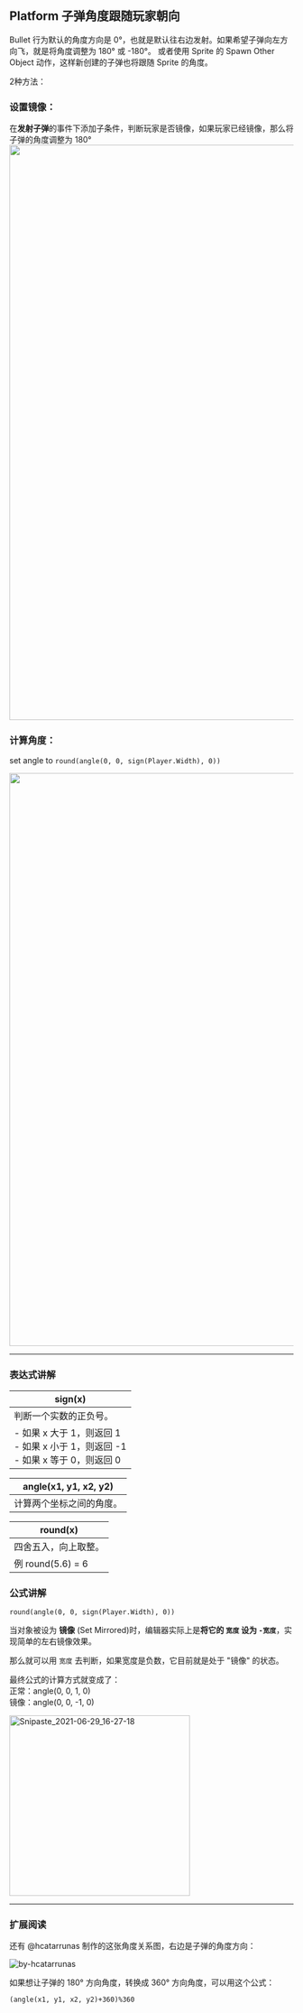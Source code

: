 ## Platform 子弹角度跟随玩家朝向

Bullet 行为默认的角度方向是 0°，也就是默认往右边发射。如果希望子弹向左方向飞，就是将角度调整为 180° 或 -180°。 或者使用 Sprite 的 Spawn Other Object 动作，这样新创建的子弹也将跟随 Sprite 的角度。

2种方法：

### 设置镜像：  
在**发射子弹**的事件下添加子条件，判断玩家是否镜像，如果玩家已经镜像，那么将子弹的角度调整为 180°  
<img width="1020" src="https://user-images.githubusercontent.com/45864744/123759739-c55fb080-d8f2-11eb-83f3-8257fe9228d1.png">


### 计算角度：  
set angle to `round(angle(0, 0, sign(Player.Width), 0))` 

<img width="1016" src="https://user-images.githubusercontent.com/45864744/123760509-7e25ef80-d8f3-11eb-8249-8b522965134d.png">


---

### 表达式讲解 

| **sign(x)**              |
| ------------------------ |
|  判断一个实数的正负号。   |
| - 如果 x 大于 1，则返回  1  <br> - 如果 x 小于 1，则返回 -1  <br> - 如果 x 等于 0，则返回  0  |


| **angle(x1, y1, x2, y2)**   |
| --------------------------- |
| 计算两个坐标之间的角度。     |


| **round(x)**         |
| -------------------- |
| 四舍五入，向上取整。  |
| 例 round(5.6) = 6    |


### 公式讲解

```
round(angle(0, 0, sign(Player.Width), 0))
```

当对象被设为 **镜像** (Set Mirrored)时，编辑器实际上是**将它的 `宽度` 设为 `-宽度`**，实现简单的左右镜像效果。  

那么就可以用 `宽度` 去判断，如果宽度是负数，它目前就是处于 "镜像" 的状态。
  
最终公式的计算方式就变成了：  
正常：angle(0, 0, 1, 0)  
镜像：angle(0, 0, -1, 0)
  
<img width="320" alt="Snipaste_2021-06-29_16-27-18" src="https://user-images.githubusercontent.com/45864744/123763949-e5916e80-d8f6-11eb-8585-4f5e0deb366a.png">
    
    
    
---
    
### 扩展阅读

还有 @hcatarrunas 制作的这张角度关系图，右边是子弹的角度方向：  

![by-hcatarrunas](https://user-images.githubusercontent.com/45864744/123764134-1671a380-d8f7-11eb-8486-3ac9b95cbc26.png)



如果想让子弹的 180° 方向角度，转换成 360° 方向角度，可以用这个公式：
```
(angle(x1, y1, x2, y2)+360)%360
```
